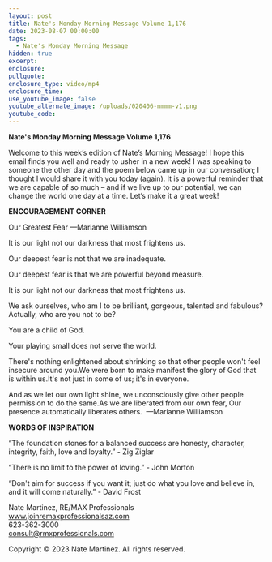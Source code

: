 ```yaml
---
layout: post
title: Nate's Monday Morning Message Volume 1,176
date: 2023-08-07 00:00:00
tags:
  - Nate's Monday Morning Message
hidden: true
excerpt:
enclosure:
pullquote:
enclosure_type: video/mp4
enclosure_time:
use_youtube_image: false
youtube_alternate_image: /uploads/020406-nmmm-v1.png
youtube_code:
---
```

**Nate's Monday Morning Message Volume 1,176**

Welcome to this week’s edition of Nate’s Morning Message! I hope this email finds you well and ready to usher in a new week! I was speaking to someone the other day and the poem below came up in our conversation; I thought I would share it with you today (again). It is a powerful reminder that we are capable of so much – and if we live up to our potential, we can change the world one day at a time. Let’s make it a great week!&nbsp;

**ENCOURAGEMENT CORNER&nbsp;**

Our Greatest Fear —Marianne Williamson

It is our light not our darkness that most frightens us.

Our deepest fear is not that we are inadequate.

Our deepest fear is that we are powerful beyond measure.

It is our light not our darkness that most frightens us.

We ask ourselves, who am I to be brilliant, gorgeous, talented and fabulous?Actually, who are you not to be?

You are a child of God.

Your playing small does not serve the world.

There's nothing enlightened about shrinking so that other people won't feel insecure around you.We were born to make manifest the glory of God that is within us.It's not just in some of us; it's in everyone.

And as we let our own light shine, we unconsciously give other people permission to do the same.As we are liberated from our own fear, Our presence automatically liberates others.&nbsp; —Marianne Williamson

**WORDS OF INSPIRATION**

“The foundation stones for a balanced success are honesty, character, integrity, faith, love and loyalty.” - Zig Ziglar

“There is no limit to the power of loving.” - John Morton

“Don't aim for success if you want it; just do what you love and believe in, and it will come naturally.” - David Frost



Nate Martinez, RE/MAX Professionals<br>www.joinremaxprofessionalsaz.com<br>623-362-3000<br>consult@rmxprofessionals.com

Copyright © 2023 Nate Martinez. All rights reserved.